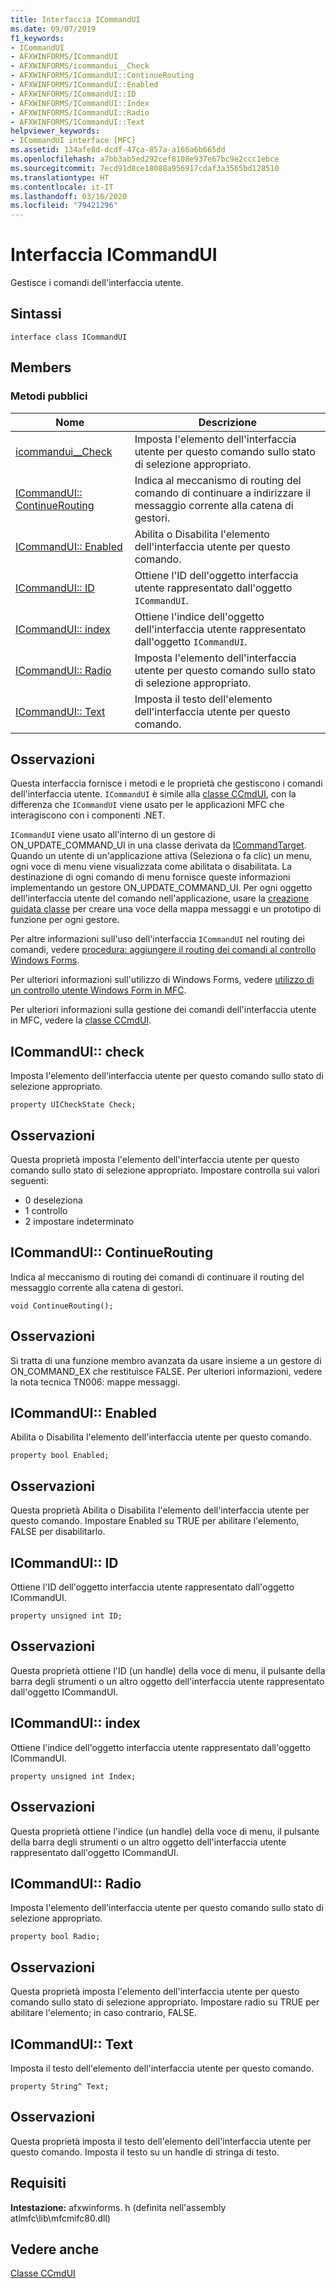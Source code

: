 ```yaml
---
title: Interfaccia ICommandUI
ms.date: 09/07/2019
f1_keywords:
- ICommandUI
- AFXWINFORMS/ICommandUI
- AFXWINFORMS/icommandui__Check
- AFXWINFORMS/ICommandUI::ContinueRouting
- AFXWINFORMS/ICommandUI::Enabled
- AFXWINFORMS/ICommandUI::ID
- AFXWINFORMS/ICommandUI::Index
- AFXWINFORMS/ICommandUI::Radio
- AFXWINFORMS/ICommandUI::Text
helpviewer_keywords:
- ICommandUI interface [MFC]
ms.assetid: 134afe8d-dcdf-47ca-857a-a166a6b665dd
ms.openlocfilehash: a7bb3ab5ed292cef8108e937e67bc9e2ccc1ebce
ms.sourcegitcommit: 7ecd91d8ce18088a956917cdaf3a3565bd128510
ms.translationtype: HT
ms.contentlocale: it-IT
ms.lasthandoff: 03/16/2020
ms.locfileid: "79421296"
---
```

# <a name="icommandui-interface"></a>Interfaccia ICommandUI

Gestisce i comandi dell'interfaccia utente.

## <a name="syntax"></a>Sintassi

```
interface class ICommandUI
```

## <a name="members"></a>Members

### <a name="public-methods"></a>Metodi pubblici

|Nome|Descrizione|
|----------|-----------------|
|[icommandui__Check](#check)|Imposta l'elemento dell'interfaccia utente per questo comando sullo stato di selezione appropriato.|
|[ICommandUI:: ContinueRouting](#continuerouting)|Indica al meccanismo di routing del comando di continuare a indirizzare il messaggio corrente alla catena di gestori.|
|[ICommandUI:: Enabled](#enabled)|Abilita o Disabilita l'elemento dell'interfaccia utente per questo comando.|
|[ICommandUI:: ID](#id)|Ottiene l'ID dell'oggetto interfaccia utente rappresentato dall'oggetto `ICommandUI`.|
|[ICommandUI:: index](#index)|Ottiene l'indice dell'oggetto dell'interfaccia utente rappresentato dall'oggetto `ICommandUI`.|
|[ICommandUI:: Radio](#radio)|Imposta l'elemento dell'interfaccia utente per questo comando sullo stato di selezione appropriato.|
|[ICommandUI:: Text](#text)|Imposta il testo dell'elemento dell'interfaccia utente per questo comando.|

## <a name="remarks"></a>Osservazioni

Questa interfaccia fornisce i metodi e le proprietà che gestiscono i comandi dell'interfaccia utente. `ICommandUI` è simile alla [classe CCmdUI](../../mfc/reference/ccmdui-class.md), con la differenza che `ICommandUI` viene usato per le applicazioni MFC che interagiscono con i componenti .NET.

`ICommandUI` viene usato all'interno di un gestore di ON_UPDATE_COMMAND_UI in una classe derivata da [ICommandTarget](../../mfc/reference/icommandtarget-interface.md). Quando un utente di un'applicazione attiva (Seleziona o fa clic) un menu, ogni voce di menu viene visualizzata come abilitata o disabilitata. La destinazione di ogni comando di menu fornisce queste informazioni implementando un gestore ON_UPDATE_COMMAND_UI. Per ogni oggetto dell'interfaccia utente del comando nell'applicazione, usare la [creazione guidata classe](mfc-class-wizard.md) per creare una voce della mappa messaggi e un prototipo di funzione per ogni gestore.

Per altre informazioni sull'uso dell'interfaccia `ICommandUI` nel routing dei comandi, vedere [procedura: aggiungere il routing dei comandi al controllo Windows Forms](../../dotnet/how-to-add-command-routing-to-the-windows-forms-control.md).

Per ulteriori informazioni sull'utilizzo di Windows Forms, vedere [utilizzo di un controllo utente Windows Form in MFC](../../dotnet/using-a-windows-form-user-control-in-mfc.md).

Per ulteriori informazioni sulla gestione dei comandi dell'interfaccia utente in MFC, vedere la [classe CCmdUI](../../mfc/reference/ccmdui-class.md).

## <a name="check"></a>ICommandUI:: check

Imposta l'elemento dell'interfaccia utente per questo comando sullo stato di selezione appropriato.
```
property UICheckState Check;
```

## <a name="remarks"></a>Osservazioni

Questa proprietà imposta l'elemento dell'interfaccia utente per questo comando sullo stato di selezione appropriato. Impostare controlla sui valori seguenti:
- 0 deseleziona
- 1 controllo
- 2 impostare indeterminato

## <a name="continuerouting"></a>ICommandUI:: ContinueRouting

Indica al meccanismo di routing dei comandi di continuare il routing del messaggio corrente alla catena di gestori.
```
void ContinueRouting();
```

## <a name="remarks"></a>Osservazioni

Si tratta di una funzione membro avanzata da usare insieme a un gestore di ON_COMMAND_EX che restituisce FALSE. Per ulteriori informazioni, vedere la nota tecnica TN006: mappe messaggi.

## <a name="enabled"></a>ICommandUI:: Enabled

Abilita o Disabilita l'elemento dell'interfaccia utente per questo comando.
```
property bool Enabled;
```

## <a name="remarks"></a>Osservazioni

Questa proprietà Abilita o Disabilita l'elemento dell'interfaccia utente per questo comando. Impostare Enabled su TRUE per abilitare l'elemento, FALSE per disabilitarlo.

## <a name="id"></a>ICommandUI:: ID

Ottiene l'ID dell'oggetto interfaccia utente rappresentato dall'oggetto ICommandUI.
```
property unsigned int ID;
```

## <a name="remarks"></a>Osservazioni

Questa proprietà ottiene l'ID (un handle) della voce di menu, il pulsante della barra degli strumenti o un altro oggetto dell'interfaccia utente rappresentato dall'oggetto ICommandUI.

## <a name="index"></a>ICommandUI:: index

Ottiene l'indice dell'oggetto interfaccia utente rappresentato dall'oggetto ICommandUI.
```
property unsigned int Index;
```

## <a name="remarks"></a>Osservazioni

Questa proprietà ottiene l'indice (un handle) della voce di menu, il pulsante della barra degli strumenti o un altro oggetto dell'interfaccia utente rappresentato dall'oggetto ICommandUI.

## <a name="radio"></a>ICommandUI:: Radio

Imposta l'elemento dell'interfaccia utente per questo comando sullo stato di selezione appropriato.
```
property bool Radio;
```

## <a name="remarks"></a>Osservazioni

Questa proprietà imposta l'elemento dell'interfaccia utente per questo comando sullo stato di selezione appropriato. Impostare radio su TRUE per abilitare l'elemento; in caso contrario, FALSE.

## <a name="text"></a>ICommandUI:: Text

Imposta il testo dell'elemento dell'interfaccia utente per questo comando.
```
property String^ Text;
```

## <a name="remarks"></a>Osservazioni

Questa proprietà imposta il testo dell'elemento dell'interfaccia utente per questo comando. Imposta il testo su un handle di stringa di testo.

## <a name="requirements"></a>Requisiti

**Intestazione:** afxwinforms. h (definita nell'assembly atlmfc\lib\mfcmifc80.dll)

## <a name="see-also"></a>Vedere anche

[Classe CCmdUI](../../mfc/reference/ccmdui-class.md)
